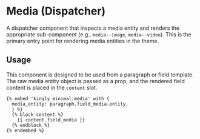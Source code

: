 # Media (Dispatcher)

A dispatcher component that inspects a media entity and renders the appropriate
sub-component (e.g., `media--image`, `media--video`). This is the primary entry
point for rendering media entities in the theme.

## Usage

This component is designed to be used from a paragraph or field template. The
raw media entity object is passed as a prop, and the rendered field content is
placed in the `content` slot.

```twig
{% embed 'kingly_minimal:media' with {
  media_entity: paragraph.field_media.entity,
  } %}
  {% block content %}
    {{ content.field_media }}
  {% endblock %}
{% endembed %}
```
